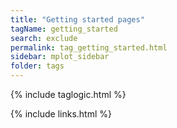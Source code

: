```yaml
---
title: "Getting started pages"
tagName: getting_started
search: exclude
permalink: tag_getting_started.html
sidebar: mplot_sidebar
folder: tags
---
```

{% include taglogic.html %}

{% include links.html %}
